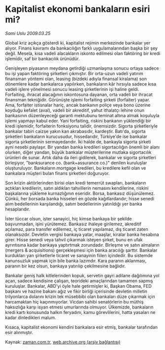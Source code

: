 # Kapitalist ekonomi bankaların esiri mi?

*Sami Uslu 2009.03.25*

<tr><td class="metin" colspan="2" style="padding-top: 20px; padding-left: 5px; padding-right: 10px;">Global kriz açıkça gösterdi ki, kapitalist rejimin merkezinde bankalar yer alıyor. Finans kavramı da bankacılığın farklı uygulamalarından başka bir şey değil. Mesela, kısa vadeli alacakların iskonto edilmesi olan faktöring bir kredi işlemidir, saf bir bankacılık ürünüdür.</td></tr><tr><td class="metin" colspan="2" style="padding-top: 20px; padding-left: 5px; padding-right: 10px;"><p>Genişleyen piyasanın meydana getirdiği uzmanlaşma sonucu ortaya sadece bu işi yapan faktöring şirketleri çıkmıştır. Bir orta-uzun vadeli yatırım finansman yöntemi olan, leasing (bizdeki adıyla finansal kiralama) son dönemlere kadar bankalarca yapılırken, bankaların kâr hırsıyla sadece kısa vadeli işlere yönelmesi sonucu leasing şirketlerinin işi haline geldi. Forfaiting, ihracat alacağının iskontosuna dayanan, orta vadeli bir ihracat finansman tekniğidir. Görünüşte işlemi forfaiting şirketi (forfaiter) yapar. Ama, forfaiter istisnalar hariç, ancak bankanın poliçe veya bono üzerine koyduğu kefalet (aval), vadeli bir akreditif, yahut ithalatçı lehine onun bankasının düzenleyeceği garanti mektubunu teminat altına almak koşuluyla işlemi yapmayı kabul eder. Yani forfaiting, riskini bankanın yüklendiği bir kredi işlemidir, forfaiterin fonksiyonu talidir, önemsizdir. Sigorta şirketleriyle bankalar tabiri caizse yakın kan akrabasıdır, kardeştir. Batı'da, sigorta şirketleri bankaların kurucusudur, hissedarıdır, Türkiye'de ise bankalar sigorta şirketlerinin sermayedarıdır. İki halde de, bankayla sigorta şirketi ayni nesebi paylaşır. Bir yandan banka kredileri sigortacılığın önemli bir alanı olurken, diğer yandan, büyük bankalar müşterilerine mutlaka sigortacılık ürünleri de sunar. Artık daha da ileri gidilerek, bankalar ve sigorta şirketleri birleşiyor, "banksurance co. (bank+assurance co.)" denilen kuruluşlar oluşturuluyor. Bankaların mortgage kredileri, bu kredilere kefil olan ve bankalara müşteri bulan finans şirketleri doğuruyor.
<p> Son krizin aktörlerinden birisi olan kredi temerrüt swapları, bankaların açtıkları kredilerin, satın aldıkları tahvillerin nemasını kendilerine, riskini başkalarına yükleme kurnazlığının eseridir. Borsa, bankasız düşünülemez. Çünkü, her borsada banka hisseleri en gözde kağıtlardandır; hisse senedi alım bedellerinin karşılandığı, satım bedellerinin yatırıldığı yer banka hesaplarıdır.
<p> İster tüccar olsun, ister sanayici, hiç kimse bankaya bir şekilde başvurmadan, işini yürütemez. Bankasız ihaleye girilemez, akreditif açılamaz, para transfer edilemez, iç ticaret yapılamaz, dış ticaret zaten olanaksızdır. Devletin vergisi bankaya yatar, maaşlar, kiralar banka hesabına girer. Hisse senedi veya tahvil çıkarmak isteyen şirket, bunu en ufak ayrıntısına kadar bankaya yaptırtmak zorundadır. Birleşme ve satın almaların (mergers &amp; acquisitions) gerçekleşmesi için banka aracılığı şarttır. Bankalar kurdukları yan şirketlerle ticaret ve sanayinin fiilen içindedir. Bu sistemde kanunsuzluk yapmak için bile banka lazımdır. Kara paranın aklanması, paranın bir kez olsun, bankaya yatırılıp çekilmesine bağlıdır. 
<p> Bankalar geniş halk kitlelerinden kopuk, servetin gayri adilane dağılımına yol açan, sadece kendisine çalışan, teorideki amaçlarından tamamen sapmış kuruluşlar. Bankalar, ABD'yi öyle hale getirmişler ki, Başkan Obama, FED başkanı ve hazine bakanı ağız ve fikir birliği içerisinde devletin milletin trilyonlarca dolarını krizin tek müsebbibi olan bankaları düze çıkarmak için harcamaktan hiç kaçınmıyorlar. Vicdan sahibi senatörlerin bu müthiş haksızlığa karşı isyan etmesi umurlarında olmuyor. Ülkemizde, bankaların kredi kartı konusunda halkın feryadını, kamu görevlilerini, hatta yasaları ne kadar dinledikleri malum.
<p> Kısaca, kapitalist ekonomi kendini bankalara esir etmiş, bankalar tarafından esir alınmıştır.<br/></p></p></p></p></p></td></tr>

Kaynak: [zaman.com.tr](http://zaman.com.tr/yazar.do?yazino=829737), [web.archive.org (arşiv bağlantısı)](http://web.archive.org/web/20090326044333/http://www.zaman.com.tr:80/yazar.do?yazino=829737)
